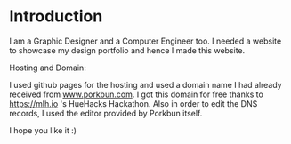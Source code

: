 # Introduction
I am a Graphic Designer and a Computer Engineer too.
I needed a website to showcase my design portfolio and hence I made this website.

Hosting and Domain:

I used github pages for the hosting and used a domain name I had already received from www.porkbun.com. I got this domain for free thanks to https://mlh.io 's HueHacks Hackathon.
Also in order to edit the DNS records, I used the editor provided by Porkbun itself.

I hope you like it :)
